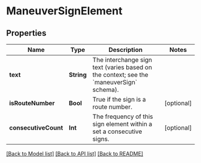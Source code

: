 # ManeuverSignElement

## Properties
Name | Type | Description | Notes
------------ | ------------- | ------------- | -------------
**text** | **String** | The interchange sign text (varies based on the context; see the &#x60;maneuverSign&#x60; schema). | 
**isRouteNumber** | **Bool** | True if the sign is a route number. | [optional] 
**consecutiveCount** | **Int** | The frequency of this sign element within a set a consecutive signs. | [optional] 

[[Back to Model list]](../README.md#documentation-for-models) [[Back to API list]](../README.md#documentation-for-api-endpoints) [[Back to README]](../README.md)



